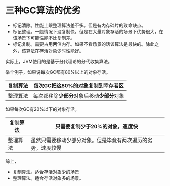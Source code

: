 # 三种GC算法的优劣

- 标记清除。性能上跟整理算法差不多。但是有内存碎片的致命缺点。
- 标记整理。一般情况下没复制快。但是在大量对象存活的场景下优势很大，在该场景下可能性能不比复制差。
- 标记复制。需要占用两倍内存。如果不看场景的话该算法是最快的。除此之外，该算法在存活对象少时性能好。

实际上，JVM使用的是基于分代理论的分代收集算法。

举个例子，如果说每次GC都有80%以上的对象存活。

| 复制算法 | 每次GC把这80%的对象复制到幸存者区            |
| -------- | -------------------------------------------- |
| 整理算法 | 每次都移除**少部分**对象后移动**少部分**对象 |

如果每次GC有20%以下的对象存活。

| 复制算法 | 只需要复制少于20%的对象，速度快                              |
| -------- | ------------------------------------------------------------ |
| 整理算法 | 虽然只需要移动少部分对象。但是毕竟有两次遍历的劣势，速度较慢 |



综上，

- 复制算法。适合存活对象少的场景
- 整理算法。适合存活对象多的场景。